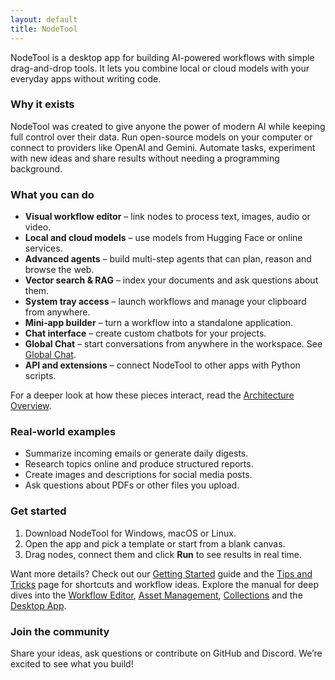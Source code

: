 ```yaml
---
layout: default
title: NodeTool
---
```


NodeTool is a desktop app for building AI-powered workflows with simple drag-and-drop tools. It lets you combine local or cloud models with your everyday apps without writing code.

### Why it exists

NodeTool was created to give anyone the power of modern AI while keeping full control over their data. Run open-source models on your computer or connect to providers like OpenAI and Gemini. Automate tasks, experiment with new ideas and share results without needing a programming background.

### What you can do

- **Visual workflow editor** – link nodes to process text, images, audio or video.
- **Local and cloud models** – use models from Hugging Face or online services.
- **Advanced agents** – build multi-step agents that can plan, reason and browse the web.
- **Vector search & RAG** – index your documents and ask questions about them.
- **System tray access** – launch workflows and manage your clipboard from anywhere.
- **Mini‑app builder** – turn a workflow into a standalone application.
- **Chat interface** – create custom chatbots for your projects.
- **Global Chat** – start conversations from anywhere in the workspace. See
  [Global Chat](global-chat.md).
- **API and extensions** – connect NodeTool to other apps with Python scripts.

For a deeper look at how these pieces interact, read the
[Architecture Overview](architecture.md).

### Real-world examples

- Summarize incoming emails or generate daily digests.
- Research topics online and produce structured reports.
- Create images and descriptions for social media posts.
- Ask questions about PDFs or other files you upload.

### Get started

1. Download NodeTool for Windows, macOS or Linux.
2. Open the app and pick a template or start from a blank canvas.
3. Drag nodes, connect them and click **Run** to see results in real time.

Want more details? Check out our [Getting Started](getting-started.md) guide and the
[Tips and Tricks](tips-and-tricks.md) page for shortcuts and workflow ideas.
Explore the manual for deep dives into the [Workflow Editor](workflow-editor.md),
[Asset Management](asset-management.md), [Collections](collections.md) and the [Desktop App](desktop-app.md).

### Join the community

Share your ideas, ask questions or contribute on GitHub and Discord. We’re excited to see what you build!
